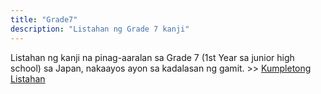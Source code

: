 ```yaml
---
title: "Grade7"
description: "Listahan ng Grade 7 kanji"
---
```

Listahan ng kanji na pinag-aaralan sa Grade 7 (1st Year sa junior high school) sa Japan, nakaayos ayon sa kadalasan ng gamit. >> [Kumpletong Listahan](../)